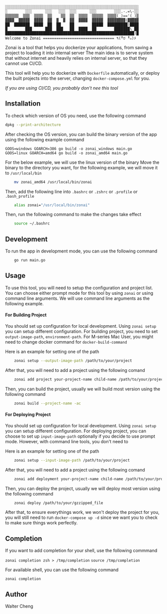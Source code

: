 ```
░░░░░░░░░░░░░░░░░░░░░░░░░░░░░░░░░░░░░░░░░░░░░░░░░░░░░░░░░░░░
░        ░░░      ░░░   ░░░  ░░░      ░░░        ░░░.-.=\-░░
▒▒▒▒▒▒  ▒▒▒  ▒▒▒▒  ▒▒    ▒▒  ▒▒  ▒▒▒▒  ▒▒▒▒▒  ▒▒▒▒(_)=='(_)▒
▓▓▓▓  ▓▓▓▓▓  ▓▓▓▓  ▓▓  ▓  ▓  ▓▓  ▓▓▓▓  ▓▓▓▓▓  ▓▓▓▓▓▓▓▓(▓▓▓▓▓
██  ███████  ████  ██  ██    ██        █████  █████████)████
█        ███      ███  ███   ██  ████  ██        ███████\_██
██████████████████████████████████████████████████████████)█
Welcome to Zonai ================================ ٩(╹ꇴ ╹๑)۶
```

Zonai is a tool that helps you dockerize your applications, from saving a project to loading it into internal server
The main idea is to serve system that without internet and heavily relies on internal server, so that they cannot use CI/CD.

This tool will help you to dockerize with `Dockerfile` automatically, or deploy the built projects into the server, changing `docker-compose.yml` for you.

_If you are using CI/CD, you probably don't nee this tool_

## Installation
To check which version of OS you need, use the following command
```bash
dpkg --print-architecture
```

After checking the OS version, you can build the binary version of the app using the following example command
```
GOOS=windows GOARCH=386 go build -o zonai_windows main.go
GOOS=linux GOARCH=amd64 go build -o zonai_amd64 main.go
```

For the below example, we will use the linux version of the binary
Move the binary to the directory you want, for the following example, we will move it to `/usr/local/bin`
```bash
    mv zonai_amd64 /usr/local/bin/zonai
```

Then, add the following line into `.bashrc` or `.zshrc` or `.profile` or `.bash_profile`
```bash
    alias zonai="/usr/local/bin/zonai"
```

Then, run the following command to make the changes take effect
```bash
    source ~/.bashrc
```

## Development
To run the app in development mode, you can use the following command
```bash
    go run main.go
```

## Usage
To use this tool, you will need to setup the configuration and project list.
You can choose either prompt mode for this tool by using `zonai` or using command line arguments. We will use command line arguments as the following example.

#### For Building Project
You should set up configuration for local development.
Using `zonai setup` you can setup different configuration.
For building project, you need to set `output-image-path`, `environment-path`. For M-series Mac User, you might need to change docker command for `docker-build-command`

Here is an example for setting one of the path
```bash
    zonai setup --output-image-path /path/to/your/project
```

After that, you will need to add a project using the following comand
```bash
    zonai add project your-project-name child-name /path/to/your/project
```

Then, you can build the project, usually we will build most version  using the following command
```bash
    zonai build --project-name -ac
```

#### For Deploying Project
You should set up configuration for local development.
Using `zonai setup` you can setup different configuration.
For deploying project, you can choose to set up `input-image-path` optionally if you decide to use prompt mode. However, with command line tools, you don't need to

Here is an example for setting one of the path
```bash
    zonai setup --input-image-path /path/to/your/project
```

After that, you will need to add a project using the following comand
```bash
    zonai add deployment your-project-name child-name /path/to/your/project
```

Then, you can deploy the project, usually we will deploy most version  using the following command
```bash
    zonai deploy /path/to/your/gzzipped_file
```

After that, to ensure everythings work, we won't deploy the project for you, you will still need to run `docker-compose up -d` since we want you to check to make sure things work perfectly.

## Completion

If you want to add completion for your shell, use the following commmand

`zonai completion zsh > /tmp/completion`
`source /tmp/completion`

For available shell, you can use the following command

`zonai completion`

## Author
Walter Cheng